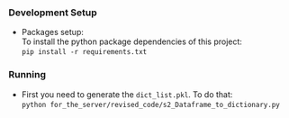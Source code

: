 ### Development Setup
- Packages setup:  
To install the python package dependencies of this project:  
`pip install -r requirements.txt`


### Running
- First you need to generate the `dict_list.pkl`. To do that:  
`python for_the_server/revised_code/s2_Dataframe_to_dictionary.py`